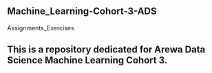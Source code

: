## Machine_Learning-Cohort-3-ADS
Assignments_Exercises

## This is a repository dedicated for Arewa Data Science Machine Learning Cohort 3.